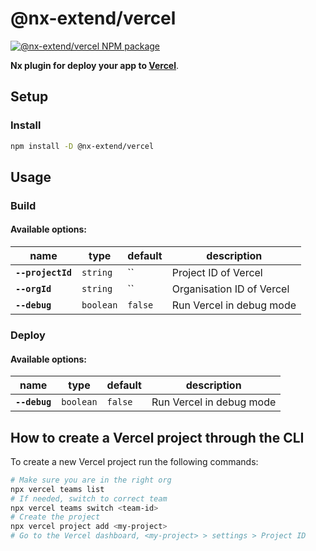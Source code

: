 # @nx-extend/vercel

<a href="https://www.npmjs.com/package/@nx-extend/vercel" rel="nofollow">
  <img src="https://badgen.net/npm/v/@nx-extend/vercel" alt="@nx-extend/vercel NPM package">
</a>

**Nx plugin for deploy your app to [Vercel](https://vercel.com)**.

## Setup

### Install

```sh
npm install -D @nx-extend/vercel
```

## Usage

### Build

#### Available options:

| name              | type      | default | description               |
|-------------------|-----------|---------|---------------------------|
| **`--projectId`** | `string`  | ``      | Project ID of Vercel      |
| **`--orgId`**     | `string`  | ``      | Organisation ID of Vercel |
| **`--debug`**     | `boolean` | `false` | Run Vercel in debug mode  |

### Deploy

#### Available options:

| name          | type      | default | description              |
|---------------|-----------|---------|--------------------------|
| **`--debug`** | `boolean` | `false` | Run Vercel in debug mode |

## How to create a Vercel project through the CLI

To create a new Vercel project run the following commands:

```bash
# Make sure you are in the right org
npx vercel teams list
# If needed, switch to correct team
npx vercel teams switch <team-id>
# Create the project
npx vercel project add <my-project>
# Go to the Vercel dashboard, <my-project> > settings > Project ID
```
